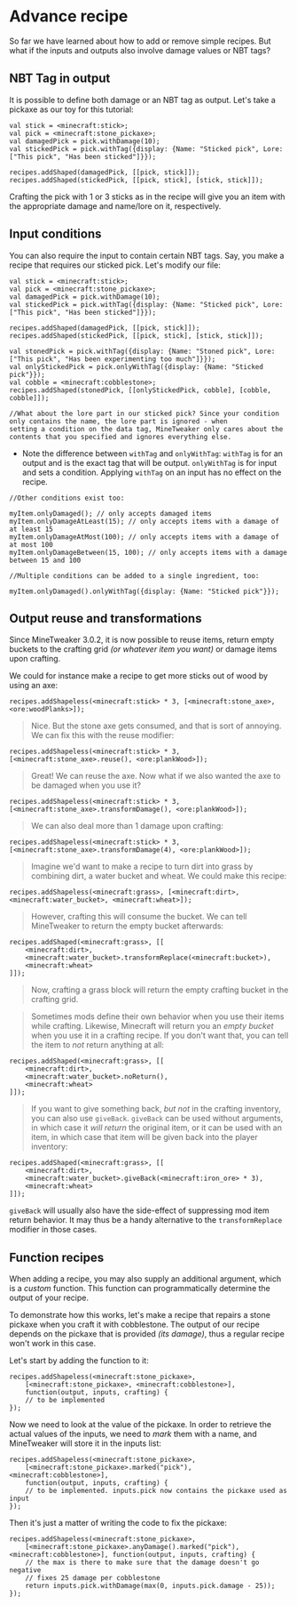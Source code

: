 # **Advance recipe**

So far we have learned about how to add or remove simple recipes. But what if the inputs and outputs also involve damage values or NBT tags?

## **NBT Tag in output**

It is possible to define both damage or an NBT tag as output. Let's take a pickaxe as our toy for this tutorial:

```
val stick = <minecraft:stick>;
val pick = <minecraft:stone_pickaxe>;
val damagedPick = pick.withDamage(10);
val stickedPick = pick.withTag({display: {Name: "Sticked pick", Lore: ["This pick", "Has been sticked"]}});

recipes.addShaped(damagedPick, [[pick, stick]]);
recipes.addShaped(stickedPick, [[pick, stick], [stick, stick]]);
```

Crafting the pick with 1 or 3 sticks as in the recipe will give you an item with the appropriate damage and name/lore on it, respectively. 

## **Input conditions**

You can also require the input to contain certain NBT tags. Say, you make a recipe that requires our sticked pick. Let's modify our file:

```
val stick = <minecraft:stick>;
val pick = <minecraft:stone_pickaxe>;
val damagedPick = pick.withDamage(10);
val stickedPick = pick.withTag({display: {Name: "Sticked pick", Lore: ["This pick", "Has been sticked"]}});

recipes.addShaped(damagedPick, [[pick, stick]]);
recipes.addShaped(stickedPick, [[pick, stick], [stick, stick]]);

val stonedPick = pick.withTag({display: {Name: "Stoned pick", Lore: ["This pick", "Has been experimenting too much"]}});
val onlyStickedPick = pick.onlyWithTag({display: {Name: "Sticked pick"}});
val cobble = <minecraft:cobblestone>;
recipes.addShaped(stonedPick, [[onlyStickedPick, cobble], [cobble, cobble]]);

//What about the lore part in our sticked pick? Since your condition only contains the name, the lore part is ignored - when 
setting a condition on the data tag, MineTweaker only cares about the contents that you specified and ignores everything else.
```

- Note the difference between `withTag` and `onlyWithTag`: `withTag` is for an output and is the exact tag that will be 
output. `onlyWithTag` is for input and sets a condition. Applying `withTag` on an input has no effect on the recipe.

```
//Other conditions exist too:

myItem.onlyDamaged(); // only accepts damaged items
myItem.onlyDamageAtLeast(15); // only accepts items with a damage of at least 15
myItem.onlyDamageAtMost(100); // only accepts items with a damage of at most 100
myItem.onlyDamageBetween(15, 100); // only accepts items with a damage between 15 and 100

//Multiple conditions can be added to a single ingredient, too:

myItem.onlyDamaged().onlyWithTag({display: {Name: "Sticked pick"}}); 
```

## **Output reuse and transformations**

Since MineTweaker 3.0.2, it is now possible to reuse items, return empty buckets 
to the crafting grid *(or whatever item you want)* or damage items upon crafting.

We could for instance make a recipe to get more sticks out of wood by using an axe:

`recipes.addShapeless(<minecraft:stick> * 3, [<minecraft:stone_axe>, <ore:woodPlanks>]);`

> Nice. But the stone axe gets consumed, and that is sort of annoying. We can fix this with the reuse modifier:

`recipes.addShapeless(<minecraft:stick> * 3, [<minecraft:stone_axe>.reuse(), <ore:plankWood>]);`

> Great! We can reuse the axe. Now what if we also wanted the axe to be damaged when you use it?

`recipes.addShapeless(<minecraft:stick> * 3, [<minecraft:stone_axe>.transformDamage(), <ore:plankWood>]);`

> We can also deal more than 1 damage upon crafting:

`recipes.addShapeless(<minecraft:stick> * 3, [<minecraft:stone_axe>.transformDamage(4), <ore:plankWood>]);`

> Imagine we'd want to make a recipe to turn dirt into grass by combining dirt, a water bucket and wheat. We could make this recipe:

`recipes.addShapeless(<minecraft:grass>, [<minecraft:dirt>, <minecraft:water_bucket>, <minecraft:wheat>]);`

> However, crafting this will consume the bucket. We can tell MineTweaker to return the empty bucket afterwards:

```
recipes.addShaped(<minecraft:grass>, [[
    <minecraft:dirt>,
    <minecraft:water_bucket>.transformReplace(<minecraft:bucket>),
    <minecraft:wheat>
]]); 
```

> Now, crafting a grass block will return the empty crafting bucket in the crafting grid.

> Sometimes mods define their own behavior when you use their items while crafting. Likewise, Minecraft will return you an *empty bucket* when you use it in a crafting recipe. If you don't want that, you can tell the item to *not* return anything at all:

```
recipes.addShaped(<minecraft:grass>, [[
    <minecraft:dirt>,
    <minecraft:water_bucket>.noReturn(),
    <minecraft:wheat>
]]);
```

> If you want to give something back, *but not* in the crafting inventory, you can also use `giveBack`. `giveBack` can be used without arguments, in 
which case it *will return* the original item, or it can be used with an item, in which case that item will be given back into the player inventory:

```
recipes.addShaped(<minecraft:grass>, [[
    <minecraft:dirt>,
    <minecraft:water_bucket>.giveBack(<minecraft:iron_ore> * 3),
    <minecraft:wheat>
]]);
```

`giveBack` will usually also have the side-effect of suppressing mod item return behavior. It may thus be a handy alternative to the `transformReplace` modifier in those cases. 


## **Function recipes**

When adding a recipe, you may also supply an additional argument, which is a *custom* function. This function can programmatically determine the output of your recipe.

To demonstrate how this works, let's make a recipe that repairs a stone pickaxe when you craft it with cobblestone. The output of our recipe depends on the pickaxe that is provided *(its damage)*, thus a regular recipe won't work in this case.

Let's start by adding the function to it:

```
recipes.addShapeless(<minecraft:stone_pickaxe>, 
    [<minecraft:stone_pickaxe>, <minecraft:cobblestone>], 
    function(output, inputs, crafting) {
    // to be implemented
});
```

Now we need to look at the value of the pickaxe. In order to retrieve the actual values of the inputs, we need to *mark* them with a name, and MineTweaker will store it in the inputs list:

```
recipes.addShapeless(<minecraft:stone_pickaxe>, 
    [<minecraft:stone_pickaxe>.marked("pick"), <minecraft:cobblestone>], 
    function(output, inputs, crafting) {
    // to be implemented. inputs.pick now contains the pickaxe used as input
});
```

Then it's just a matter of writing the code to fix the pickaxe:

```
recipes.addShapeless(<minecraft:stone_pickaxe>, 
    [<minecraft:stone_pickaxe>.anyDamage().marked("pick"), <minecraft:cobblestone>], function(output, inputs, crafting) {
    // the max is there to make sure that the damage doesn't go negative
    // fixes 25 damage per cobblestone
    return inputs.pick.withDamage(max(0, inputs.pick.damage - 25));
});
```